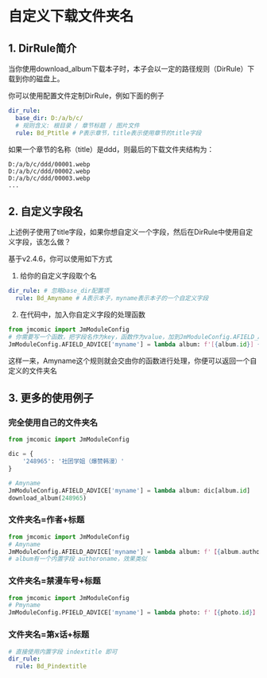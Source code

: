 # 自定义下载文件夹名



## 1. DirRule简介

当你使用download_album下载本子时，本子会以一定的路径规则（DirRule）下载到你的磁盘上。

你可以使用配置文件定制DirRule，例如下面的例子

```yml
dir_rule:
  base_dir: D:/a/b/c/
  # 规则含义: 根目录 / 章节标题 / 图片文件
  rule: Bd_Ptitle # P表示章节，title表示使用章节的title字段
```

如果一个章节的名称（title）是ddd，则最后的下载文件夹结构为：

```
D:/a/b/c/ddd/00001.webp
D:/a/b/c/ddd/00002.webp
D:/a/b/c/ddd/00003.webp
...
```



## 2. 自定义字段名

上述例子使用了title字段，如果你想自定义一个字段，然后在DirRule中使用自定义字段，该怎么做？

基于v2.4.6，你可以使用如下方式



1. 给你的自定义字段取个名

```yml
dir_rule: # 忽略base_dir配置项
  rule: Bd_Amyname # A表示本子，myname表示本子的一个自定义字段
```



2. 在代码中，加入你自定义字段的处理函数

```python
from jmcomic import JmModuleConfig
# 你需要写一个函数，把字段名作为key，函数作为value，加到JmModuleConfig.AFIELD_ADVICE这个字典中
JmModuleConfig.AFIELD_ADVICE['myname'] = lambda album: f'[{album.id}] {album.title}'
```



这样一来，Amyname这个规则就会交由你的函数进行处理，你便可以返回一个自定义的文件夹名





## 3. 更多的使用例子



### 完全使用自己的文件夹名

```python
from jmcomic import JmModuleConfig

dic = {
    '248965': '社团学姐（爆赞韩漫）'
}

# Amyname
JmModuleConfig.AFIELD_ADVICE['myname'] = lambda album: dic[album.id]
download_album(248965)
```



### 文件夹名=作者+标题

```python
from jmcomic import JmModuleConfig
# Amyname
JmModuleConfig.AFIELD_ADVICE['myname'] = lambda album: f'【{album.author}】{album.title}'
# album有一个内置字段 authoroname，效果类似
```



### 文件夹名=禁漫车号+标题

```python
from jmcomic import JmModuleConfig
# Pmyname
JmModuleConfig.PFIELD_ADVICE['myname'] = lambda photo: f'【{photo.id}】{photo.title}'
```



### 文件夹名=第x话+标题

```yml
# 直接使用内置字段 indextitle 即可
dir_rule:
  rule: Bd_Pindextitle
```



